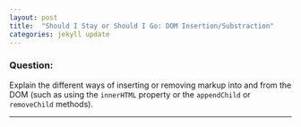 ```yaml
---
layout: post
title:  "Should I Stay or Should I Go: DOM Insertion/Substraction"
categories: jekyll update
---
```


### Question:
Explain the different ways of inserting or removing markup into and from the DOM (such as using the `innerHTML` property or the `appendChild` or `removeChild` methods).

<hr>